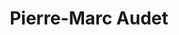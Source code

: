 ---
title: Pierre-Marc Audet
collection: members
layout: member_fr.html
image: Pierre-Marc Audet.jpg
url: pierre-marc-audet
---